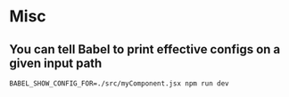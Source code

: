# Misc

## You can tell Babel to print effective configs on a given input path

`BABEL_SHOW_CONFIG_FOR=./src/myComponent.jsx npm run dev`
